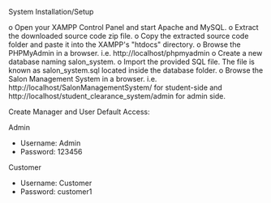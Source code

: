 System Installation/Setup 

o Open your XAMPP Control Panel and start Apache and MySQL.
o Extract the downloaded source code zip file.
o Copy the extracted source code folder and paste it into the XAMPP's "htdocs" directory.
o Browse the PHPMyAdmin in a browser. i.e. http://localhost/phpmyadmin
o Create a new database naming salon_system.
o Import the provided SQL file. The file is known as salon_system.sql located inside the database folder.
o Browse the Salon Management System  in a browser. i.e.
http://localhost/SalonManagementSystem/ for student-side and
http://localhost/student_clearance_system/admin for admin side.


Create Manager and User Default Access:

Admin
- Username: Admin
- Password: 123456

Customer
- Username: Customer
- Password: customer1
